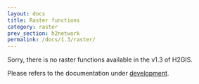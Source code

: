 ```yaml
---
layout: docs
title: Raster functions
category: raster
prev_section: h2network
permalink: /docs/1.3/raster/
---
```


Sorry, there is no raster functions available in the v1.3 of H2GIS.

Please refers to the documentation under [development](../../dev/raster).
